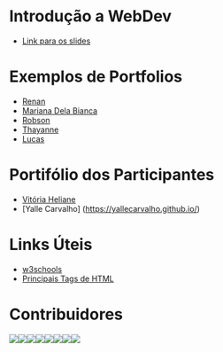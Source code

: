 # Introdução a WebDev

- [Link para os slides](https://drive.google.com/open?id=1DbflrdV2JScCy_tyTFpJAb58oYSSDsiXitGZ1rNASG4)


# Exemplos de Portfolios

- [Renan](https://joserenan.github.io/)
- [Mariana Dela Bianca](https://marianabianca.github.io)
- [Robson](https://jrobsonjr.github.io/)
- [Thayanne](https://thayannevls.github.io)
- [Lucas](https://lucasfernandes.me)

# Portifólio dos Participantes

- [Vitória Heliane](https://sites.google.com/view/testebibi/index)
- [Yalle Carvalho] (https://yallecarvalho.github.io/)

# Links Úteis

- [w3schools](https://www.w3schools.com/)
- [Principais Tags de HTML](https://www.codigofonte.com.br/artigos/principais-tags-de-html)

# Contribuidores

[![](https://sourcerer.io/fame/vitoriaHeliane/vitoriaHeliane/webDev-minicurso-openDev/images/0)](https://sourcerer.io/fame/vitoriaHeliane/vitoriaHeliane/webDev-minicurso-openDev/links/0)[![](https://sourcerer.io/fame/vitoriaHeliane/vitoriaHeliane/webDev-minicurso-openDev/images/1)](https://sourcerer.io/fame/vitoriaHeliane/vitoriaHeliane/webDev-minicurso-openDev/links/1)[![](https://sourcerer.io/fame/vitoriaHeliane/vitoriaHeliane/webDev-minicurso-openDev/images/2)](https://sourcerer.io/fame/vitoriaHeliane/vitoriaHeliane/webDev-minicurso-openDev/links/2)[![](https://sourcerer.io/fame/vitoriaHeliane/vitoriaHeliane/webDev-minicurso-openDev/images/3)](https://sourcerer.io/fame/vitoriaHeliane/vitoriaHeliane/webDev-minicurso-openDev/links/3)[![](https://sourcerer.io/fame/vitoriaHeliane/vitoriaHeliane/webDev-minicurso-openDev/images/4)](https://sourcerer.io/fame/vitoriaHeliane/vitoriaHeliane/webDev-minicurso-openDev/links/4)[![](https://sourcerer.io/fame/vitoriaHeliane/vitoriaHeliane/webDev-minicurso-openDev/images/5)](https://sourcerer.io/fame/vitoriaHeliane/vitoriaHeliane/webDev-minicurso-openDev/links/5)[![](https://sourcerer.io/fame/vitoriaHeliane/vitoriaHeliane/webDev-minicurso-openDev/images/6)](https://sourcerer.io/fame/vitoriaHeliane/vitoriaHeliane/webDev-minicurso-openDev/links/6)[![](https://sourcerer.io/fame/vitoriaHeliane/vitoriaHeliane/webDev-minicurso-openDev/images/7)](https://sourcerer.io/fame/vitoriaHeliane/vitoriaHeliane/webDev-minicurso-openDev/links/7)
